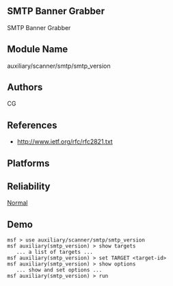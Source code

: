## SMTP Banner Grabber

SMTP Banner Grabber


## Module Name
auxiliary/scanner/smtp/smtp_version

## Authors
CG


## References
* http://www.ietf.org/rfc/rfc2821.txt




## Platforms


## Reliability
[Normal](https://github.com/rapid7/metasploit-framework/wiki/Exploit-Ranking)

## Demo

```
msf > use auxiliary/scanner/smtp/smtp_version
msf auxiliary(smtp_version) > show targets
   ... a list of targets ...
msf auxiliary(smtp_version) > set TARGET <target-id>
msf auxiliary(smtp_version) > show options
   ... show and set options ...
msf auxiliary(smtp_version) > run
```
    
    